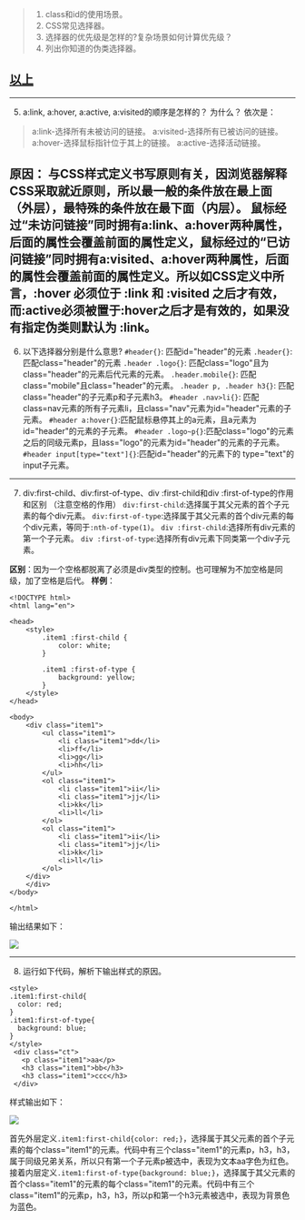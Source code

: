 >  1. class和id的使用场景。
>  2. CSS常见选择器。
>  3. 选择器的优先级是怎样的?复杂场景如何计算优先级？
>  4. 列出你知道的伪类选择器。
 
## [以上](http://www.jianshu.com/p/1ffaf3532bea)

----------
 5. a:link, a:hover, a:active, a:visited的顺序是怎样的？ 为什么？
依次是：
> a:link-选择所有未被访问的链接。
  a:visited-选择所有已被访问的链接。
  a:hover-选择鼠标指针位于其上的链接。
  a:active-选择活动链接。

原因：
与CSS样式定义书写原则有关，因浏览器解释CSS采取就近原则，所以最一般的条件放在最上面（外层），最特殊的条件放在最下面（内层）。
鼠标经过“未访问链接”同时拥有a:link、a:hover两种属性，后面的属性会覆盖前面的属性定义，鼠标经过的“已访问链接”同时拥有a:visited、a:hover两种属性，后面的属性会覆盖前面的属性定义。所以如CSS定义中所言，:hover 必须位于 :link 和 :visited 之后才有效，而:active必须被置于:hover之后才是有效的，如果没有指定伪类则默认为 :link。
-----
 6. 以下选择器分别是什么意思?
`#header{}`: 匹配id="header"的元素
`.header{}`: 匹配class="header"的元素
`.header .logo{}`: 匹配class="logo"且为class="header"的元素后代元素的元素。
`.header.mobile{}`: 匹配class="mobile"且class="header"的元素。
`.header p, .header h3{}`: 匹配class="header"的子元素p和子元素h3。
`#header .nav>li{}`: 匹配class=nav元素的所有子元素li，且class="nav"元素为id="header"元素的子元素。
`#header a:hover{}`:匹配鼠标悬停其上的a元素，且a元素为id="header"的元素的子元素。
`#header .logo~p{}`:匹配class="logo"的元素之后的同级元素p，且lass="logo"的元素为id="header"的元素的子元素。
`#header input[type="text"]{}`:匹配id="header"的元素下的 type="text"的input子元素。
----- 
 7. div:first-child、div:first-of-type、div :first-child和div :first-of-type的作用和区别 （注意空格的作用）
`div:first-child`:选择属于其父元素的首个子元素的每个div元素。
`div:first-of-type`:选择属于其父元素的首个div元素的每个div元素，等同于`:nth-of-type(1)`。
`div :first-child`:选择所有div元素的第一个子元素。
`div :first-of-type`:选择所有div元素下同类第一个div子元素。

**区别**：因为一个空格都脱离了必须是div类型的控制。也可理解为不加空格是同级，加了空格是后代。
**样例**：
```
<!DOCTYPE html>
<html lang="en">

<head>
    <style>
        .item1 :first-child {
            color: white;
        }

        .item1 :first-of-type {
            background: yellow;
        }
    </style>
</head>

<body>
    <div class="item1">
        <ul class="item1">
            <li class="item1">dd</li>
            <li>ff</li>
            <li>gg</li>
            <li>hh</li>
        </ul>
        <ol class="item1">
            <li class="item1">ii</li>
            <li class="item1">jj</li>
            <li>kk</li>
            <li>ll</li>
        </ol>
        <ol class="item1">
            <li class="item1">ii</li>
            <li class="item1">jj</li>
            <li>kk</li>
            <li>ll</li>
        </ol>
    </div>
    </div>
</body>

</html>
```
输出结果如下：

![](http://upload-images.jianshu.io/upload_images/6851923-be962fca985e82c1.png?imageMogr2/auto-orient/strip%7CimageView2/2/w/1240)

-----
 8. 运行如下代码，解析下输出样式的原因。
```
<style>
.item1:first-child{
  color: red;
}
.item1:first-of-type{
  background: blue;
}
</style>
 <div class="ct">
   <p class="item1">aa</p>
   <h3 class="item1">bb</h3>
   <h3 class="item1">ccc</h3>
 </div>
```
样式输出如下：

![](http://upload-images.jianshu.io/upload_images/6851923-01e30e20cd9a5673.png?imageMogr2/auto-orient/strip%7CimageView2/2/w/1240)

首先外层定义`.item1:first-child{color: red;}`，选择属于其父元素的首个子元素的每个class="item1"的元素。代码中有三个class="item1"的元素p，h3，h3，属于同级兄弟关系，所以只有第一个子元素p被选中，表现为文本aa字色为红色。
接着内层定义`.item1:first-of-type{background: blue;}`，选择属于其父元素的首个class="item1"的元素的每个class="item1"的元素。代码中有三个class="item1"的元素p，h3，h3，所以p和第一个h3元素被选中，表现为背景色为蓝色。
